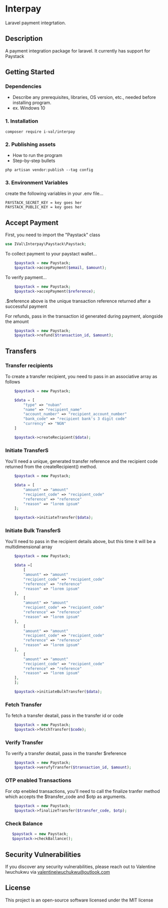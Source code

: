# Interpay

Laravel payment integrtation.

## Description

A payment integration package for laravel. It currently has support for Paystack

## Getting Started

### Dependencies

* Describe any prerequisites, libraries, OS version, etc., needed before installing program.
* ex. Windows 10

### 1. Installation


```
composer require i-val/interpay
```

### 2. Publishing assets

* How to run the program
* Step-by-step bullets
```
php artisan vendor:publish --tag config
```

### 3. Environment Variables
 create the following variables in your .env file...
 ```
 PAYSTACK_SECRET_KEY = key goes her
 PAYSTACK_PUBLIC_KEY = key goes her
 ```

## Accept Payment

First, you need to import the "Paystack" class 
```php
use IVal\Interpay\Paystack\Paystack;
```
To collect payment to your paystact wallet...

```php
    $paystack = new Paystack;
    $paystack->accepPayment($email, $amount);
```
To verify payment...

```php
    $paystack = new Paystack;
    $paystack->accepPayment($reference);
```
.$reference above is the unique transaction reference returned after a successful payment


For refunds, pass in the transaction id generated during payment, alongside the amount

```php
    $paystack = new Paystack;
    $paystack->refund($transaction_id, $amount);
```

## Transfers

### Transfer recipients
To create a transfer recipient, you need to pass in an associative array as follows
```php
    $paystack = new Paystack;

    $data = [
        "type" => "nuban"
        "name" => "recipient_name"
        "account_number" => "recipient_account_number"
        "bank_code" => "recipient bank's 3 digit code"
        "currency" => "NGN"
    ]

    $paystack->createRecipient($data);
```
### Initiate TransferS
You'll need a unique, generated transfer reference and the recipient code returned from the createRecipient() method. 
```php
    $paystack = new Paystack;

    $data = [
        "amount" => "amount"
        "recipient_code" => "recipient_code"
        "reference" => "reference"
        "reason" => "lorem ipsum"
    ];

    $paystack->initiateTransfer($data);
```
### Initiate Bulk TransferS
You'll need to pass in the recipient details above, but this time it will be a multidimensional array
```php
    $paystack = new Paystack;

    $data =[ 
        [
        "amount" => "amount"
        "recipient_code" => "recipient_code"
        "reference" => "reference"
        "reason" => "lorem ipsum"
    ],
        [
        "amount" => "amount"
        "recipient_code" => "recipient_code"
        "reference" => "reference"
        "reason" => "lorem ipsum"
    ],
        [
        "amount" => "amount"
        "recipient_code" => "recipient_code"
        "reference" => "reference"
        "reason" => "lorem ipsum"
    ],
        [
        "amount" => "amount"
        "recipient_code" => "recipient_code"
        "reference" => "reference"
        "reason" => "lorem ipsum"
    ],
    ];

    $paystack->initiateBulkTransfer($data);
```

### Fetch Transfer

To fetch a transfer deatail, pass in the transfer id or code

```php
    $paystack = new Paystack;
    $paystack->fetchTransfer($code);
```

### Verify Transfer

To verify a transfer deatail, pass in the transfer $reference

```php
    $paystack = new Paystack;
    $paystack->verufyTransfer($transaction_id, $amount);
```

### OTP enabled Transactions

For otp enebled transactions, you'll need to call the finalize tranfer method which accepts the $transfer_code and $otp as arguments.

```php
    $paystack = new Paystack;
    $paystack->finalizeTransfer($transfer_code, $otp);
```

### Check Balance
  
  ```php
     $paystack = new Paystack;
     $paystack->checkBallance();
```

## Security Vulnerabilities
If you discover any security vulnerabilities, please reach out to Valentine Iwuchukwu via [valentineiwuchukwu@outlook.com](mailto:valentineiwuchukwu@outlook.com)

## License

This project is an open-source software licensed under the MIT license